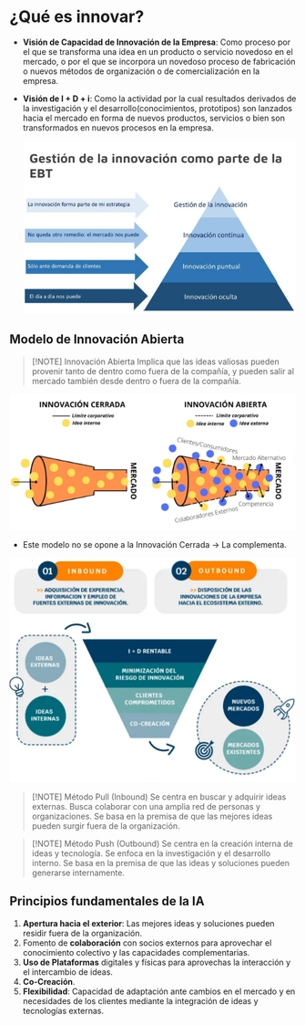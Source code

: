 # ¿Qué es innovar?
- **Visión de Capacidad de Innovación de la Empresa**: Como proceso por el que se transforma una idea en un producto o servicio novedoso en el mercado, o por el que se incorpora un novedoso proceso de fabricación o nuevos métodos de organización o de comercialización en la empresa.
- **Visión de I + D + i**: Como la actividad por la cual resultados derivados de la investigación y el desarrollo(conocimientos, prototipos) son lanzados hacia el mercado en forma de nuevos productos, servicios o bien son transformados en nuevos procesos en la empresa.

	![](img%20ebt2/Pasted%20image%2020240924231506.png)

## Modelo de Innovación Abierta

> [!NOTE] Innovación Abierta
> Implica que las ideas valiosas pueden provenir tanto de dentro como fuera de la compañía, y pueden salir al mercado también desde dentro o fuera de la compañía.


![](img%20ebt2/Pasted%20image%2020240924231740.png)

- Este modelo no se opone a la Innovación Cerrada -> La complementa.

![](img%20ebt2/Pasted%20image%2020240924231850.png)



> [!NOTE] Método Pull (Inbound)
> Se centra en buscar y adquirir ideas externas.
> Busca colaborar con una amplia red de personas y organizaciones.
> Se basa en la premisa de que las mejores ideas pueden surgir fuera de la organización.


> [!NOTE] Método Push (Outbound)
> Se centra en la creación interna de ideas y tecnología.
> Se enfoca en la investigación y el desarrollo interno.
> Se basa en la premisa de que las ideas y soluciones pueden generarse internamente.


## Principios fundamentales de la IA
1. **Apertura hacia el exterior**: Las mejores ideas y soluciones pueden residir fuera de la organización.
2. Fomento de **colaboración** con socios externos para aprovechar el conocimiento colectivo y las capacidades complementarias.
3. **Uso de Plataformas** digitales y físicas para aprovechas la interacción y el intercambio de ideas.
4. **Co-Creación**.
5. **Flexibilidad**: Capacidad de adaptación ante cambios en el mercado y en necesidades de los clientes mediante la integración de ideas y tecnologías externas.